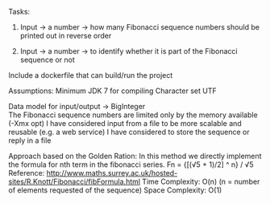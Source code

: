 Tasks:
1. Input -> a number -> how many Fibonacci sequence numbers 
   should be printed out in reverse order
   
2. Input -> a number -> to identify whether 
   it is part of the Fibonacci sequence or not

Include a dockerfile that can build/run the project

Assumptions:
Minimum JDK 7 for compiling 
Character set UTF

Data model for input/output -> BigInteger  
The Fibonacci sequence numbers are limited only by the memory available (-Xmx opt)
I have considered input from a file to be more scalable and reusable (e.g. a web service)
I have considered to store the sequence or reply in a file 

Approach based on the Golden Ration:
In this method we directly implement the formula for nth term in the fibonacci series.
Fn = {[(√5 + 1)/2] ^ n} / √5
Reference: http://www.maths.surrey.ac.uk/hosted-sites/R.Knott/Fibonacci/fibFormula.html
Time Complexity: O(n) (n = number of elements requested of the sequence)
Space Complexity: O(1)